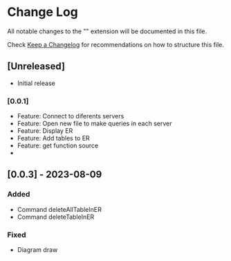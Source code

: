 # Change Log

All notable changes to the "" extension will be documented in this file.

Check [Keep a Changelog](http://keepachangelog.com/) for recommendations on how to structure this file.

## [Unreleased]

- Initial release

### [0.0.1] 

* Feature: Connect to diferents servers
* Feature: Open new file to make queries in each server
* Feature: Display ER
* Feature: Add tables to ER
* Feature: get function source
* 
## [0.0.3] - 2023-08-09

### Added

- Command deleteAllTableInER
- Command deleteTableInER

### Fixed

- Diagram draw